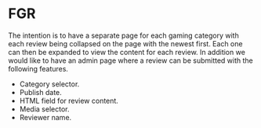 <h1>FGR</h1>
<p>The intention is to have a separate page for each gaming category with each review being collapsed on the page with the newest first.  Each one can then be expanded to view the content for each review.  In addition we would like to have an admin page where a review can be submitted with the following features.</p>
<ul>
<li>Category selector.</li>
<li>Publish date.</li>
<li>HTML field for review content.</li>
<li>Media selector.</li>
<li>Reviewer name.</li>
</ul>

